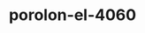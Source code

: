---
title: porolon-el-4060
layout: product
permalink: /catalog/:path
type: "product"

prod_title: Поролон EL 4060
prod_short_desc: Поролон вторичного вспенивания с высокой плотностью, широко применяемый в мебельной и автомобильной промышленности.
prod_full_desc: <strong>Поролон EL 4060</strong> отличается высоким показателем долговечности эксплуатации, превосходной эластичностью и восстанавливаемостью. Этой марке поролона свойственно наличие ячеек небольших размеров, которые способствуют обеспечению комфортности материала.
prod_image: /images/pic300.jpg

price: 450 руб./лист

add_images:
 - image_path: /images/pic300.jpg
   title: first alt
 - image_path: /images/pic300.jpg
   title: second alt
 - image_path: /images/pic300.jpg
   title: first alt
 - image_path: /images/pic300.jpg
   title: first alt
 - image_path: /images/pic300.jpg
   title: first alt
   
chars:
 - "Плотность, кг/м3: 30"
 - "Состав: 100% ППУ"
 - "Размер листа, м: 1х2, 1,5х2"
 - "Толщина, мм: 30, 40, 50, 60, 80, 100"
---
